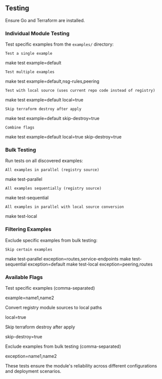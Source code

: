   ## Testing

  Ensure Go and Terraform are installed.

  ### Individual Module Testing

  Test specific examples from the `examples/` directory:

  `Test a single example`

  make test example=default

  `Test multiple examples`

  make test example=default,nsg-rules,peering

  `Test with local source (uses current repo code instead of registry)`

  make test example=default local=true

  `Skip terraform destroy after apply`

  make test example=default skip-destroy=true

  `Combine flags`

  make test example=default local=true skip-destroy=true

  ### Bulk Testing

  Run tests on all discovered examples:

  `All examples in parallel (registry source)`

  make test-parallel

  `All examples sequentially (registry source)`

  make test-sequential

  `All examples in parallel with local source conversion`

  make test-local

  ### Filtering Examples

  Exclude specific examples from bulk testing:

  `Skip certain examples`

  make test-parallel exception=routes,service-endpoints
  make test-sequential exception=default
  make test-local exception=peering,routes

  ### Available Flags

  Test specific examples (comma-separated)

  example=name1,name2

  Convert registry module sources to local paths

  local=true

  Skip terraform destroy after apply

  skip-destroy=true

  Exclude examples from bulk testing (comma-separated)

  exception=name1,name2

  These tests ensure the module's reliability across different configurations and deployment scenarios.
